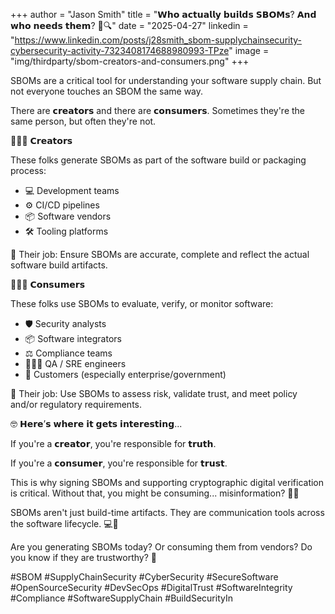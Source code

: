 +++
author = "Jason Smith"
title = "𝗪𝗵𝗼 𝗮𝗰𝘁𝘂𝗮𝗹𝗹𝘆 𝗯𝘂𝗶𝗹𝗱𝘀 𝗦𝗕𝗢𝗠𝘀? 𝗔𝗻𝗱 𝘄𝗵𝗼 𝗻𝗲𝗲𝗱𝘀 𝘁𝗵𝗲𝗺? 🤔🔍"
date = "2025-04-27"
linkedin = "https://www.linkedin.com/posts/j28smith_sbom-supplychainsecurity-cybersecurity-activity-7323408174688980993-TPze"
image = "img/thirdparty/sbom-creators-and-consumers.png"
+++

SBOMs are a critical tool for understanding your software supply chain. But not everyone touches an SBOM the same way.

There are 𝗰𝗿𝗲𝗮𝘁𝗼𝗿𝘀 and there are 𝗰𝗼𝗻𝘀𝘂𝗺𝗲𝗿𝘀. Sometimes they're the same person, but often they're not.

👩🏻‍💻 𝗖𝗿𝗲𝗮𝘁𝗼𝗿𝘀

These folks generate SBOMs as part of the software build or packaging process:

* 💻 Development teams
* ⚙️ CI/CD pipelines
* 📦 Software vendors
* 🛠️ Tooling platforms

🎯 Their job: Ensure SBOMs are accurate, complete and reflect the actual software build artifacts.

🙋🏻‍♂️ 𝗖𝗼𝗻𝘀𝘂𝗺𝗲𝗿𝘀

These folks use SBOMs to evaluate, verify, or monitor software:

* 🛡️ Security analysts
* 📦 Software integrators
* ⚖️ Compliance teams
* 🕵🏻‍♀️ QA / SRE engineers
* 👔 Customers (especially enterprise/government)

🎯 Their job: Use SBOMs to assess risk, validate trust, and meet policy and/or regulatory requirements.

🤓 𝗛𝗲𝗿𝗲’𝘀 𝘄𝗵𝗲𝗿𝗲 𝗶𝘁 𝗴𝗲𝘁𝘀 𝗶𝗻𝘁𝗲𝗿𝗲𝘀𝘁𝗶𝗻𝗴...

If you're a 𝗰𝗿𝗲𝗮𝘁𝗼𝗿, you're responsible for 𝘁𝗿𝘂𝘁𝗵.

If you're a 𝗰𝗼𝗻𝘀𝘂𝗺𝗲𝗿, you're responsible for 𝘁𝗿𝘂𝘀𝘁.

This is why signing SBOMs and supporting cryptographic digital verification is critical. Without that, you might be consuming... misinformation? 🤷‍♂️

SBOMs aren't just build-time artifacts. They are communication tools across the software lifecycle. 💻🔄

Are you generating SBOMs today? Or consuming them from vendors? Do you know if they are trustworthy? 🤔

#SBOM #SupplyChainSecurity #CyberSecurity #SecureSoftware #OpenSourceSecurity #DevSecOps #DigitalTrust #SoftwareIntegrity #Compliance #SoftwareSupplyChain #BuildSecurityIn
